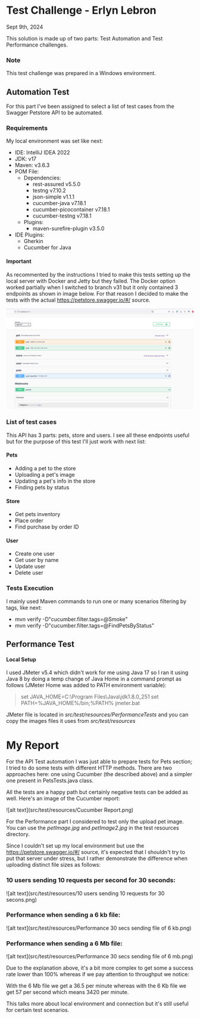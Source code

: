 # Test Challenge - Erlyn Lebron 

 Sept 9th, 2024
 
This solution is made up of two parts: Test Automation and Test Performance challenges. 

### Note
This test challenge was prepared in a Windows environment. 

## Automation Test

For this part I've been assigned to select a list of test cases from the Swagger Petstore API to be automated.

### Requirements

My local environment was set like next: 
* IDE: IntelliJ IDEA 2022
* JDK: v17
* Maven: v3.6.3
* POM File: 
  * Dependencies: 
    * rest-assured v5.5.0
    * testng v7.10.2
    * json-simple v1.1.1
    * cucumber-java v7.18.1
    * cucumber-picocontainer v7.18.1
    * cucumber-testng v7.18.1
  * Plugins: 
    * maven-surefire-plugin v3.5.0
* IDE Plugins: 
  * Gherkin
  * Cucumber for Java


#### Important
As recommented by the instructions I tried to make this tests setting up the local server with Docker and Jetty but they failed. The Docker option worked partially when I switched to branch v31 but it only contained 3 endpoints as shown in image below. For that reason I decided to make the tests with the actual https://petstore.swagger.io/#/ source. 

![alt text](src/test/resources/Issue-Petstore-missing-endpoints.png)

### List of test cases 

This API has 3 parts: pets, store and users. I see all these endpoints useful but for the purpose of this test I'll just work with next list: 

#### Pets
* Adding a pet to the store
* Uploading a pet's image
* Updating a pet's info in the store
* Finding pets by status

#### Store 
* Get pets inventory
* Place order
* Find purchase by order ID

#### User
* Create one user
* Get user by name
* Update user
* Delete user

### Tests Execution

I mainly used Maven commands to run one or many scenarios filtering by tags, like next: 

* mvn verify -D"cucumber.filter.tags=@Smoke"
* mvn verify -D"cucumber.filter.tags=@FindPetsByStatus"


## Performance Test

#### Local Setup 

I used JMeter v5.4 which didn't work for me using Java 17 so I ran it using Java 8 by doing a temp change of Java Home in a command prompt as follows (JMeter Home was added to PATH environment variable): 

> set JAVA_HOME=C:\Program Files\Java\jdk1.8.0_251
> set PATH=%JAVA_HOME%/bin;%PATH%
> jmeter.bat
 
 JMeter file is located in *src/test/resources/PerformanceTests* and you can copy the images files it uses from *src/test/resources*

# My Report

For the API Test automation I was just able to prepare tests for Pets section; I tried to do some tests with different HTTP methods. There are two approaches here: one using Cucumber (the described above) and a simpler one present in PetsTests.java class.

All the tests are a happy path but certainly negative tests can be added as well. Here's an image of the Cucumber report: 

![alt text](src/test/resources/Cucumber Report.png)

For the Performance part I considered to test only the upload pet image. You can use the *petImage.jpg* and *petImage2.jpg* in the test resources directory. 

Since I couldn't set up my local environment but use the  https://petstore.swagger.io/#/ source, it's expected that I shouldn't try to put that server under stress, but I rather demonstrate the difference when uploading distinct file sizes as follows: 

### 10 users sending 10 requests per second for 30 seconds: 
![alt text](src/test/resources/10 users sending 10 requests for 30 secons.png)

### Performance when sending a 6 kb file:
![alt text](src/test/resources/Performance 30 secs sending file of 6 kb.png)

### Performance when sending a 6 Mb file:
![alt text](src/test/resources/Performance 30 secs sending file of 6 mb.png)

Due to the explanation above, it's a bit more complex to get some a success rate lower than 100% whereas if we pay attention to throughput we notice: 

With the 6 Mb file we get a 36.5 per minute whereas with the 6 Kb file we get 57 per second which means 3420 per minute. 

This talks more about local environment and connection but it's still useful for certain test scenarios. 
